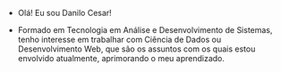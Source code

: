 - Olá! Eu sou Danilo Cesar!

- Formado em Tecnologia em Análise e Desenvolvimento de Sistemas, tenho interesse em trabalhar com Ciência de Dados ou Desenvolvimento Web, que são os assuntos com os quais estou envolvido atualmente, aprimorando o meu aprendizado.

<!---
DaniloCesarADS/DaniloCesarADS is a ✨ special ✨ repository because its `README.md` (this file) appears on your GitHub profile.
You can click the Preview link to take a look at your changes.
--->
